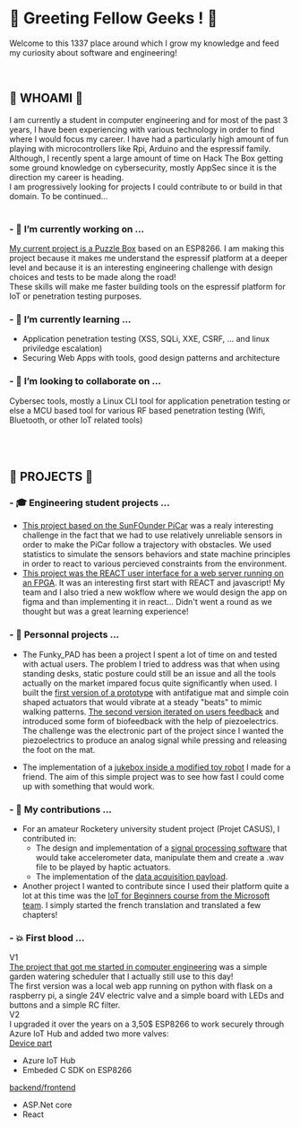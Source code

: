 # 👋 Greeting Fellow Geeks ! 👋

Welcome to this 1337 place around which I grow my knowledge and feed my curiosity about software and engineering!  

<br/>

## 👾 WHOAMI 👾

I am currently a student in computer engineering and for most of the past 3 years, I have been experiencing with various technology in order to find where I would focus my career. I have had a particularly high amount of fun playing with microcontrollers like Rpi, Arduino and the espressif family.  
Although, I recently spent a large amount of time on Hack The Box getting some ground knowledge on cybersecurity, mostly AppSec since it is the direction my career is heading.  
I am progressively looking for projects I could contribute to or build in that domain. To be continued...  
<br/>
### - 🔭 I’m currently working on ...
[My current project is a Puzzle Box](https://github.com/IterateMe/puzzle_box) based on an ESP8266. I am making this project because it makes me understand the espressif platform at a deeper level and because it is an interesting engineering challenge with design choices and tests to be made along the road!  
These skills will make me faster building tools on the espressif platform for IoT or penetration testing purposes.

### - 🌱 I’m currently learning ...
- Application penetration testing (XSS, SQLi, XXE, CSRF, ... and linux priviledge escalation)
- Securing Web Apps with tools, good design patterns and architecture

### - 👯 I’m looking to collaborate on ...  
Cybersec tools, mostly a Linux CLI tool for application penetration testing or else a MCU based tool for various RF based penetration testing (Wifi, Bluetooth, or other IoT related tools)  
<br/>
<br/>
<br/>
## 💾 PROJECTS 💾

### - 🎓 Engineering student projects ...

- [This project based on the SunFOunder PiCar](https://github.com/IterateMe/SunFounder_PiCar) was a realy interesting challenge in the fact that we had to use relatively unreliable sensors in order to make the PiCar follow a trajectory with obstacles. We used statistics to simulate the sensors behaviors and state machine principles in order to react to various percieved constraints from the environment.
- [This project was the REACT user interface for a web server running on an FPGA](https://github.com/IterateMe/alco2bin). It was an interesting first start with REACT and javascript! My team and I also tried a new wokflow where we would design the app on figma and than implementing it in react... Didn't went a round as we thought but was a great learning experience!

### - 🌟 Personnal projects ...

- The Funky_PAD has been a project I spent a lot of time on and tested with actual users. The problem I tried to address was that when using standing desks, static posture could still be an issue and all the tools actually on the market impared focus quite significantly when used. I built the [first version of a prototype](https://github.com/IterateMe/funky_PAD) with antifatigue mat and simple coin shaped actuators that would vibrate at a steady "beats" to mimic walking patterns. [The second version iterated on users feedback](https://github.com/IterateMe/FUNKY_PAD_V2) and introduced some form of biofeedback with the help of piezoelectrics. The challenge was the electronic part of the project since I wanted the piezoelectrics to produce an analog signal while pressing and releasing the foot on the mat. 

- The implementation of a [jukebox inside a modified toy robot](https://github.com/IterateMe/JukeBot) I made for a friend. The aim of this simple project was to see how fast I could come up with something that would work.

### - 🎇 My contributions ...

- For an amateur Rocketery university student project (Projet CASUS), I contributed in:
  - The design and implementation of a [signal processing software](https://github.com/Projet-CASUS/Vibes) that would take accelerometer data, manipulate them and create a .wav file to be played by haptic actuators.
  - The implementation of the [data acquisition payload](https://github.com/Projet-CASUS/MKRZ_MPU6050).
- Another project I wanted to contribute since I used their platform quite a lot at this time was the [IoT for Beginners course from the Microsoft team](https://github.com/IterateMe/IoT-For-Beginners). I simply started the french translation and translated a few chapters! 

### - 💥 First blood ...  
V1  
[The project that got me started in computer engineering](https://github.com/IterateMe/Garden_AuTomate_RPi) was a simple garden watering scheduler that I actually still use to this day!  
The first version was a local web app running on python with flask on a raspberry pi, a single 24V electric valve and a simple board with LEDs and buttons and a simple RC filter.  
V2  
I upgraded it over the years on a 3,50$ ESP8266 to work securely through Azure IoT Hub and added two more valves:  
[Device part](https://github.com/IterateMe/Garden_AuTomate_ESP8266/)  
- Azure IoT Hub  
- Embeded C SDK on ESP8266  

[backend/frontend](https://github.com/IterateMe/Garden_Automate_dotnet_react)  
- ASP.Net core  
- React  

<!--
**IterateMe/IterateMe** is a ✨ _special_ ✨ repository because its `README.md` (this file) appears on your GitHub profile.

Here are some ideas to get you started:

- 🔭 I’m currently working on ...
- 🤔 I’m looking for help with ...
- 💬 Ask me about ...
- 📫 How to reach me: ...
- 😄 Pronouns: ...

-->
